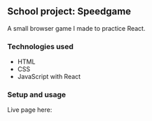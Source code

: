 ## School project: Speedgame

A small browser game I made to practice React.

### Technologies used

-   HTML
-   CSS
-   JavaScript with React

### Setup and usage

Live page here:
